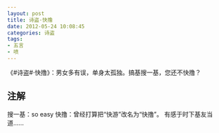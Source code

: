 ```yaml
---
layout: post
title: 诗盗·快撸
date: 2012-05-24 10:08:45
categories: 诗盗
tags:
- 五言
- 喷
---
```

《#诗盗#·快撸》：男女多有误，单身太孤独。搞基搜一基，您还不快撸？

## 注解
搜一基：so easy
快撸：曾经打算把“快游”改名为“快撸”。
有感于时下基友当道……
